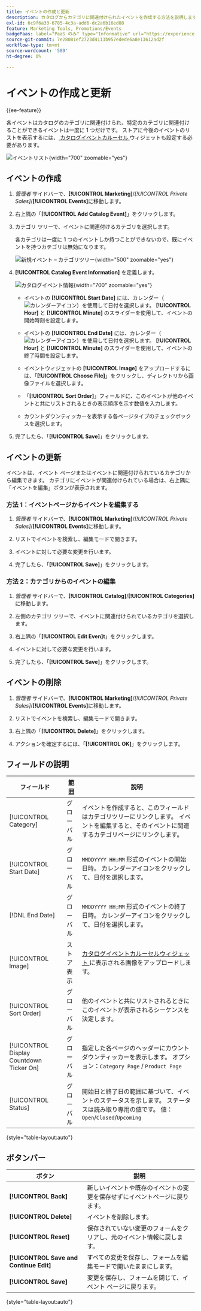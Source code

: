 ```yaml
---
title: イベントの作成と更新
description: カタログからカテゴリに関連付けられたイベントを作成する方法を説明します。
exl-id: 6c9f6a33-6785-4c3a-add6-dc2a6b16ed88
feature: Marketing Tools, Promotions/Events
badgePaas: label="PaaS のみ" type="Informative" url="https://experienceleague.adobe.com/en/docs/commerce/user-guides/product-solutions" tooltip="Adobe Commerce on Cloud プロジェクト（Adobeが管理する PaaS インフラストラクチャ）およびオンプレミスプロジェクトにのみ適用されます。"
source-git-commit: 7e28081ef2723d4113b957edede6a8e13612ad2f
workflow-type: tm+mt
source-wordcount: '589'
ht-degree: 0%

---
```


# イベントの作成と更新

{{ee-feature}}

各イベントはカタログのカテゴリに関連付けられ、特定のカテゴリに関連付けることができるイベントは一度に 1 つだけです。 ストアに今後のイベントのリストを表示するには、[ カタログイベントカルーセル ](../content-design/widget-event-carousel.md) ウィジェットも設定する必要があります。

![ イベントリスト ](./assets/category-events.png){width="700" zoomable="yes"}

## イベントの作成

1. _管理者_ サイドバーで、**[!UICONTROL Marketing]**/_[!UICONTROL Private Sales]_/**[!UICONTROL Events]**&#x200B;に移動します。

1. 右上隅の「**[!UICONTROL Add Catalog Event]**」をクリックします。

1. カテゴリ ツリーで、イベントに関連付けるカテゴリを選択します。

   各カテゴリは一度に 1 つのイベントしか持つことができないので、既にイベントを持つカテゴリは無効になります。

   ![ 新規イベント – カテゴリツリー ](./assets/catalog-events-category-tree.png){width="500" zoomable="yes"}

1. **[!UICONTROL Catalog Event Information]** を定義します。

   ![ カタログイベント情報 ](./assets/catalog-event-information.png){width="700" zoomable="yes"}

   - イベントの **[!UICONTROL Start Date]** には、カレンダー（![ カレンダーアイコン ](../assets/icon-calendar.png)）を使用して日付を選択します。 **[!UICONTROL Hour]** と **[!UICONTROL Minute]** のスライダーを使用して、イベントの開始時刻を設定します。

   - イベントの **[!UICONTROL End Date]** には、カレンダー（![ カレンダーアイコン ](../assets/icon-calendar.png)）を使用して日付を選択します。 **[!UICONTROL Hour]** と **[!UICONTROL Minute]** のスライダーを使用して、イベントの終了時間を設定します。

   - イベントウィジェットの **[!UICONTROL Image]** をアップロードするには、「**[!UICONTROL Choose File]**」をクリックし、ディレクトリから画像ファイルを選択します。

   - 「**[!UICONTROL Sort Order]**」フィールドに、このイベントが他のイベントと共にリストされるときの表示順序を示す数値を入力します。

   - カウントダウンティッカーを表示する各ページタイプのチェックボックスを選択します。

1. 完了したら、「**[!UICONTROL Save]**」をクリックします。

## イベントの更新

イベントは、イベント ページまたはイベントに関連付けられているカテゴリから編集できます。 カテゴリにイベントが関連付けられている場合は、右上隅に「イベントを編集」ボタンが表示されます。

### 方法 1：イベントページからイベントを編集する

1. _管理者_ サイドバーで、**[!UICONTROL Marketing]**/_[!UICONTROL Private Sales]_/**[!UICONTROL Events]**&#x200B;に移動します。

1. リストでイベントを検索し、編集モードで開きます。

1. イベントに対して必要な変更を行います。

1. 完了したら、「**[!UICONTROL Save]**」をクリックします。

### 方法 2：カテゴリからのイベントの編集

1. _管理者_ サイドバーで、**[!UICONTROL Catalog]**/**[!UICONTROL Categories]** に移動します。

1. 左側のカテゴリ ツリーで、イベントに関連付けられているカテゴリを選択します。

1. 右上隅の「**[!UICONTROL Edit Even]t**」をクリックします。

1. イベントに対して必要な変更を行います。

1. 完了したら、「**[!UICONTROL Save]**」をクリックします。

## イベントの削除

1. _管理者_ サイドバーで、**[!UICONTROL Marketing]**/_[!UICONTROL Private Sales]_/**[!UICONTROL Events]**&#x200B;に移動します。

1. リストでイベントを検索し、編集モードで開きます。

1. 右上隅の「**[!UICONTROL Delete]**」をクリックします。

1. アクションを確定するには、「**[!UICONTROL OK]**」をクリックします。

## フィールドの説明

| フィールド | [ 範囲 ](../getting-started/websites-stores-views.md#scope-settings) | 説明 |
|--- |--- |--- |
| [!UICONTROL Category] | グローバル | イベントを作成すると、このフィールドはカテゴリツリーにリンクします。 イベントを編集すると、そのイベントに関連するカテゴリページにリンクします。 |
| [!UICONTROL Start Date] | グローバル | `MMDDYYYY HH;MM` 形式のイベントの開始日時。 カレンダーアイコンをクリックして、日付を選択します。 |
| [!DNL End Date] | グローバル | `MMDDYYYY HH;MM` 形式のイベントの終了日時。 カレンダーアイコンをクリックして、日付を選択します。 |
| [!UICONTROL Image] | ストア表示 | [ カタログイベントカルーセルウィジェット ](../content-design/widget-event-carousel.md) に表示される画像をアップロードします。 |
| [!UICONTROL Sort Order] | グローバル | 他のイベントと共にリストされるときにこのイベントが表示されるシーケンスを決定します。 |
| [!UICONTROL Display Countdown Ticker On] | グローバル | 指定した各ページのヘッダーにカウントダウンティッカーを表示します。 オプション：`Category Page` / `Product Page` |
| [!UICONTROL Status] | グローバル | 開始日と終了日の範囲に基づいて、イベントのステータスを示します。 ステータスは読み取り専用の値です。 値：`Open`/`Closed`/`Upcoming` |

{style="table-layout:auto"}

## ボタンバー

| ボタン | 説明 |
|--- |--- |
| **[!UICONTROL Back]** | 新しいイベントや既存のイベントの変更を保存せずにイベントページに戻ります。 |
| **[!UICONTROL Delete]** | イベントを削除します。 |
| **[!UICONTROL Reset]** | 保存されていない変更のフォームをクリアし、元のイベント情報に戻します。 |
| **[!UICONTROL Save and Continue Edit]** | すべての変更を保存し、フォームを編集モードで開いたままにします。 |
| **[!UICONTROL Save]** | 変更を保存し、フォームを閉じて、イベント ページに戻ります。 |

{style="table-layout:auto"}
